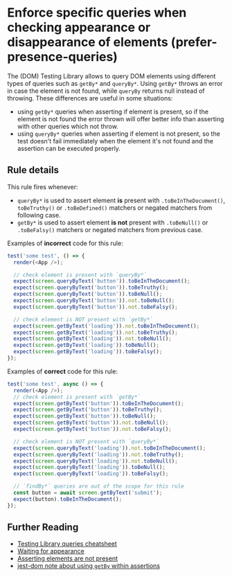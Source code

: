 # Enforce specific queries when checking appearance or disappearance of elements (prefer-presence-queries)

The (DOM) Testing Library allows to query DOM elements using different types of queries such as `getBy*` and `queryBy*`. Using `getBy*` throws an error in case the element is not found, while `queryBy` returns null instead of throwing. These differences are useful in some situations:

- using `getBy*` queries when asserting if element is present, so if the element is not found the error thrown will offer better info than asserting with other queries which not throw.
- using `queryBy*` queries when asserting if element is not present, so the test doesn't fail immediately when the element it's not found and the assertion can be executed properly.

## Rule details

This rule fires whenever:

- `queryBy*` is used to assert element **is** present with `.toBeInTheDocument()`, `toBeTruthy()` or `.toBeDefined()` matchers or negated matchers from following case.
- `getBy*` is used to assert element **is not** present with `.toBeNull()` or `.toBeFalsy()` matchers or negated matchers from previous case.

Examples of **incorrect** code for this rule:

```js
test('some test', () => {
  render(<App />);

  // check element is present with `queryBy*`
  expect(screen.queryByText('button')).toBeInTheDocument();
  expect(screen.queryByText('button')).toBeTruthy();
  expect(screen.queryByText('button')).toBeNull();
  expect(screen.queryByText('button')).not.toBeNull();
  expect(screen.queryByText('button')).not.toBeFalsy();

  // check element is NOT present with `getBy*`
  expect(screen.getByText('loading')).not.toBeInTheDocument();
  expect(screen.getByText('loading')).not.toBeTruthy();
  expect(screen.getByText('loading')).not.toBeNull();
  expect(screen.getByText('loading')).toBeNull();
  expect(screen.getByText('loading')).toBeFalsy();
});
```

Examples of **correct** code for this rule:

```js
test('some test', async () => {
  render(<App />);
  // check element is present with `getBy*`
  expect(screen.getByText('button')).toBeInTheDocument();
  expect(screen.getByText('button')).toBeTruthy();
  expect(screen.getByText('button')).toBeNull();
  expect(screen.getByText('button')).not.toBeNull();
  expect(screen.getByText('button')).not.toBeFalsy();

  // check element is NOT present with `queryBy*`
  expect(screen.queryByText('loading')).not.toBeInTheDocument();
  expect(screen.queryByText('loading')).not.toBeTruthy();
  expect(screen.queryByText('loading')).not.toBeNull();
  expect(screen.queryByText('loading')).toBeNull();
  expect(screen.queryByText('loading')).toBeFalsy();

  // `findBy*` queries are out of the scope for this rule
  const button = await screen.getByText('submit');
  expect(button).toBeInTheDocument();
});
```

## Further Reading

- [Testing Library queries cheatsheet](https://testing-library.com/docs/dom-testing-library/cheatsheet#queries)
- [Waiting for appearance](https://testing-library.com/docs/guide-disappearance#waiting-for-appearance)
- [Asserting elements are not present](https://testing-library.com/docs/guide-disappearance#asserting-elements-are-not-present)
- [jest-dom note about using `getBy` within assertions](https://testing-library.com/docs/ecosystem-jest-dom)
